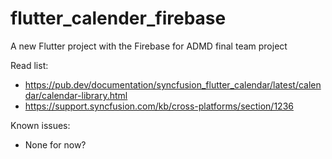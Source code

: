 # flutter_calender_firebase

A new Flutter project with the Firebase for ADMD final team project


Read list:
- https://pub.dev/documentation/syncfusion_flutter_calendar/latest/calendar/calendar-library.html
- https://support.syncfusion.com/kb/cross-platforms/section/1236


Known issues:
-   None for now?
